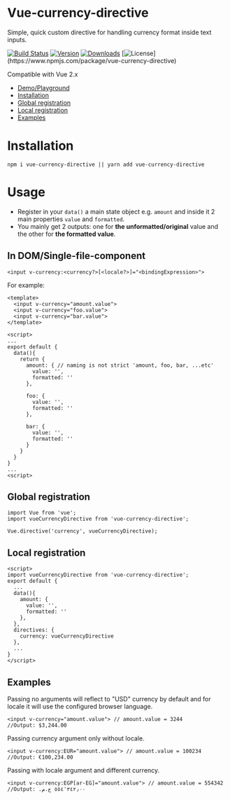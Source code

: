 # Vue-currency-directive
Simple, quick custom directive for handling currency format inside text inputs.

[![Build Status](https://travis-ci.com/mahmoudZakaria90/vue-currency-directive.svg?branch=master)](https://travis-ci.com/mahmoudZakaria90/vue-currency-directive)
[![Version](https://img.shields.io/npm/v/vue-currency-directive.svg)](https://www.npmjs.com/package/vue-currency-directive)
[![Downloads](https://img.shields.io/npm/dm/vue-currency-directive.svg)](https://npmcharts.com/compare/vue-currency-directive)
[![License](https://img.shields.io/npm/l/vue-currency-directive.svg?)](https://www.npmjs.com/package/vue-currency-directive)

Compatible with Vue 2.x
- <a href="https://jsfiddle.net/Zak90/sxd9j3uL/39/" target="_blank">Demo/Playground</a>
- <a href="#installation">Installation</a>
- <a href="#global-registration">Global registration</a>
- <a href="#local-registration">Local registration</a>
- <a href="#examples">Examples</a>

# Installation
`npm i vue-currency-directive || yarn add vue-currency-directive`

# Usage
- Register in your `data()` a main state object e.g. `amount` and inside it 2 main properties `value` and `formatted`.<br />
- You mainly get 2 outputs: one for **the unformatted/original** value and the other for **the formatted value**.

## In DOM/Single-file-component
`<input v-currency:<currency?>[<locale?>]="<bindingExpression>">`

For example:
```
<template>
  <input v-currency="amount.value">
  <input v-currency="foo.value">
  <input v-currency="bar.value">
</template>

<script>
...
export default {
  data(){
    return {
      amount: { // naming is not strict 'amount, foo, bar, ...etc'
        value: '', 
        formatted: ''
      }, 

      foo: {
        value: '',
        formatted: ''
      },

      bar: {
        value: '',
        formatted: ''
      }
    }
  }
}
...
<script>
```
## Global registration
```
import Vue from 'vue';
import vueCurrencyDirective from 'vue-currency-directive';

Vue.directive('currency', vueCurrencyDirective);
```

## Local registration
```
<script>
import vueCurrencyDirective from 'vue-currency-directive';
export default {
  ...
  data(){
    amount: {
      value: '', 
      formatted: ''
    }, 
  },
  directives: {
    currency: vueCurrencyDirective
  },
  ...
}
</script>
```

## Examples
Passing no arguments will reflect to "USD" currency by default and for locale it will use the configured browser language.  
```
<input v-currency="amount.value"> // amount.value = 3244
//Output: $3,244.00
```

Passing currency argument only without locale.  
```
<input v-currency:EUR="amount.value"> // amount.value = 100234
//Output: €100,234.00
```

Passing with locale argument and different currency.  
```
<input v-currency:EGP[ar-EG]="amount.value"> // amount.value = 554342
//Output: ٥٥٤٬٣٤٢٫٠٠ ج.م.‏ 
```